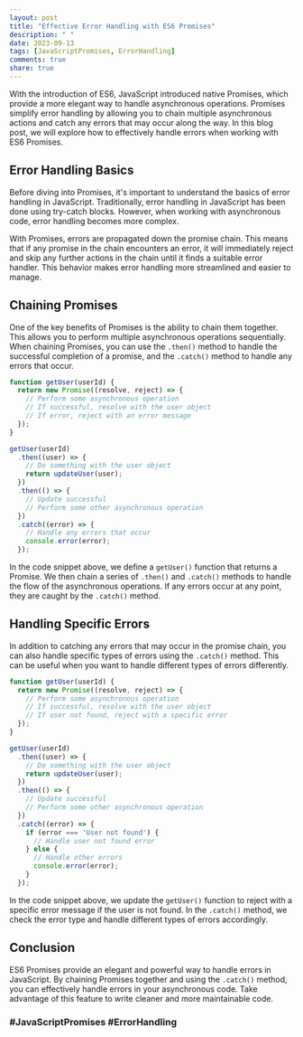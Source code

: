 ```yaml
---
layout: post
title: "Effective Error Handling with ES6 Promises"
description: " "
date: 2023-09-13
tags: [JavaScriptPromises, ErrorHandling]
comments: true
share: true
---
```


With the introduction of ES6, JavaScript introduced native Promises, which provide a more elegant way to handle asynchronous operations. Promises simplify error handling by allowing you to chain multiple asynchronous actions and catch any errors that may occur along the way. In this blog post, we will explore how to effectively handle errors when working with ES6 Promises.

## Error Handling Basics ##

Before diving into Promises, it's important to understand the basics of error handling in JavaScript. Traditionally, error handling in JavaScript has been done using try-catch blocks. However, when working with asynchronous code, error handling becomes more complex.

With Promises, errors are propagated down the promise chain. This means that if any promise in the chain encounters an error, it will immediately reject and skip any further actions in the chain until it finds a suitable error handler. This behavior makes error handling more streamlined and easier to manage.

## Chaining Promises ##

One of the key benefits of Promises is the ability to chain them together. This allows you to perform multiple asynchronous operations sequentially. When chaining Promises, you can use the `.then()` method to handle the successful completion of a promise, and the `.catch()` method to handle any errors that occur.

```javascript
function getUser(userId) {
  return new Promise((resolve, reject) => {
    // Perform some asynchronous operation
    // If successful, resolve with the user object
    // If error, reject with an error message
  });
}

getUser(userId)
  .then((user) => {
    // Do something with the user object
    return updateUser(user);
  })
  .then(() => {
    // Update successful
    // Perform some other asynchronous operation
  })
  .catch((error) => {
    // Handle any errors that occur
    console.error(error);
  });
```

In the code snippet above, we define a `getUser()` function that returns a Promise. We then chain a series of `.then()` and `.catch()` methods to handle the flow of the asynchronous operations. If any errors occur at any point, they are caught by the `.catch()` method.

## Handling Specific Errors ##

In addition to catching any errors that may occur in the promise chain, you can also handle specific types of errors using the `.catch()` method. This can be useful when you want to handle different types of errors differently.

```javascript
function getUser(userId) {
  return new Promise((resolve, reject) => {
    // Perform some asynchronous operation
    // If successful, resolve with the user object
    // If user not found, reject with a specific error
  });
}

getUser(userId)
  .then((user) => {
    // Do something with the user object
    return updateUser(user);
  })
  .then(() => {
    // Update successful
    // Perform some other asynchronous operation
  })
  .catch((error) => {
    if (error === 'User not found') {
      // Handle user not found error
    } else {
      // Handle other errors
      console.error(error);
    }
  });
```

In the code snippet above, we update the `getUser()` function to reject with a specific error message if the user is not found. In the `.catch()` method, we check the error type and handle different types of errors accordingly.

## Conclusion ##

ES6 Promises provide an elegant and powerful way to handle errors in JavaScript. By chaining Promises together and using the `.catch()` method, you can effectively handle errors in your asynchronous code. Take advantage of this feature to write cleaner and more maintainable code.

### #JavaScriptPromises #ErrorHandling ###